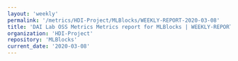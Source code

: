 ```yaml
---
layout: 'weekly'
permalink: '/metrics/HDI-Project/MLBlocks/WEEKLY-REPORT-2020-03-08'
title: 'DAI Lab OSS Metrics Metrics report for MLBlocks | WEEKLY-REPORT-2020-03-08'
organization: 'HDI-Project'
repository: 'MLBlocks'
current_date: '2020-03-08'
---
```

